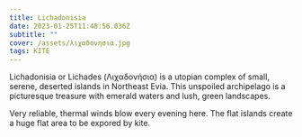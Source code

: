 ```yaml
---
title: Lichadonisia
date: 2023-01-25T11:48:56.036Z
subtitle: ""
cover: /assets/λιχαδονησια.jpg
tags: KITE
---
```

Lichadonisia or Lichades (Λιχαδονήσια) is a utopian complex of small, serene, deserted islands in Northeast Evia. This unspoiled archipelago is a picturesque treasure with emerald waters and lush, green landscapes.

Very reliable, thermal winds blow every evening here. The flat islands create a huge flat area to be expored by kite.